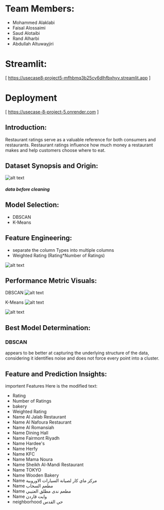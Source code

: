 # Team Members:
- Mohammed Alaklabi
- Faisal Alossaimi
- Saud Alotaibi
- Rand Alharbi
- Abdullah Altuwayjiri


# Streamlit:
[ https://usecase8-project5-mfhbmq3b25cy6dlhfbxhyv.streamlit.app ]

# Deployment
[ https://usecase-8-project-5.onrender.com ]
## Introduction:

Restaurant ratings serve as a valuable reference for both consumers and restaurants.
Restaurant ratings influence how much money a restaurant makes and help customers choose where to eat.

## Dataset Synopsis and Origin:
 ![alt text](image.png)
 ##### data before cleaning

## Model Selection:
- DBSCAN
- K-Means

## Feature Engineering:
- separate the column Types into multiple columns
- Weighted Rating (Rating*Number of Ratings)

![alt text](image-1.png)

## Performance Metric Visuals:
DBSCAN
![alt text](image-2.png)

K-Means
![alt text](image-3.png)


![alt text](newplot.png)

## Best Model Determination:
### DBSCAN
appears to be better at capturing the underlying structure of the data, considering it identifies noise and does not force every point into a cluster.


## Feature and Prediction Insights:
importent Features 
Here is the modified text:

- Rating  
- Number of Ratings   
- bakery  
- Weighted Rating  
- Name Al Jalab Restaurant  
- Name Al Nafoura Restaurant  
- Name Al Romansiah  
- Name Dining Hall  
- Name Fairmont Riyadh  
- Name Hardee's  
- Name Herfy  
- Name KFC  
- Name Mama Noura  
- Name Sheikh Al-Mandi Restaurant  
- Name TOKYO  
- Name Wooden Bakery  
- Name مركز ماي كار لصيانة السيارات الاوروبية  
- Name مطعم السحاب  
- Name مطعم ندى مطلق العتيبي  
- Name وايت قاردن  
- neighborhood حي القدس  

